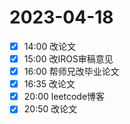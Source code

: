 # 2023-04-18
- [x] 14:00 改论文
- [x] 15:00 改IROS审稿意见
- [x] 16:00 帮师兄改毕业论文
- [x] 16:35 改论文
- [x] 20:00 leetcode博客
- [x] 20:50 改论文